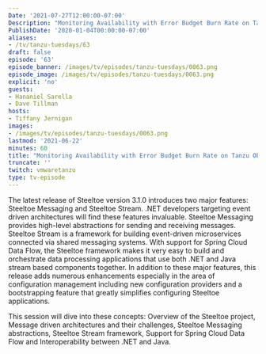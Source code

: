 ```yaml
---
Date: '2021-07-27T12:00:00-07:00'
Description: "Monitoring Availability with Error Budget Burn Rate on Tanzu Observability with Hananiel Sarella and David Tillman"
PublishDate: '2020-01-04T00:00:00-07:00'
aliases:
- /tv/tanzu-tuesdays/63
draft: false
episode: '63'
episode_banner: /images/tv/episodes/tanzu-tuesdays/0063.png
episode_image: /images/tv/episodes/tanzu-tuesdays/0063.png
explicit: 'no'
guests:
- Hananiel Sarella
- Dave Tillman
hosts:
- Tiffany Jernigan
images:
- /images/tv/episodes/tanzu-tuesdays/0063.png
lastmod: '2021-06-22'
minutes: 60
title: "Monitoring Availability with Error Budget Burn Rate on Tanzu Observability with Hananiel Sarella and David Tillman"
truncate: ''
twitch: vmwaretanzu
type: tv-episode
---
```


The latest release of Steeltoe version 3.1.0 introduces two major features: Steeltoe Messaging and Steeltoe Stream. .NET developers targeting event driven architectures will find these features invaluable. Steeltoe Messaging provides high-level abstractions for sending and receiving messages. Steeltoe Stream is a framework for building event-driven microservices connected via shared messaging systems. With support for Spring Cloud Data Flow, the Steeltoe framework makes it very easy to build and orchestrate data processing applications that use both .NET and Java stream based components together. In addition to these major features, this release adds numerous enhancements especially in the area of configuration management including new configuration providers and a bootstrapping feature that greatly simplifies configuring Steeltoe applications.  

This session will dive into these concepts:
Overview of the Steeltoe project, Message driven architectures and their challenges, Steeltoe Messaging abstractions, Steeltoe Stream framework, Support for Spring Cloud Data Flow and Interoperability between .NET and Java.